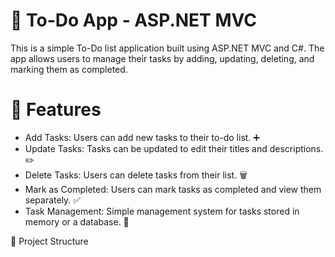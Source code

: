 # 📝 To-Do App - ASP.NET MVC

This is a simple To-Do list application built using ASP.NET MVC and C#. The app allows users to manage their tasks by adding, updating, deleting, and marking them as completed.

# 🚀 Features
- Add Tasks: Users can add new tasks to their to-do list. ➕
- Update Tasks: Tasks can be updated to edit their titles and descriptions. ✏️
- Delete Tasks: Users can delete tasks from their list. 🗑️
- Mark as Completed: Users can mark tasks as completed and view them separately. ✅
- Task Management: Simple management system for tasks stored in memory or a database. 🔄

📂 Project Structure

